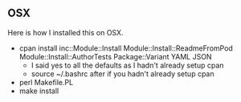 ## OSX

Here is how I installed this on OSX.

* cpan install inc::Module::Install Module::Install::ReadmeFromPod Module::Install::AuthorTests Package::Variant YAML JSON
  * I said yes to all the defaults as I hadn't already setup cpan
  * source ~/.bashrc after if you hadn't already setup cpan
* perl Makefile.PL
* make install

